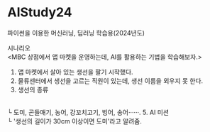 # AIStudy24
파이썬을 이용한 머신러닝, 딥러닝 학습용(2024년도)

시나리오
<br/>
<MBC 상점에서 앱 마켓을 운영하는데, AI를 활용하는 기법을 학습해보자.>
1. 앱 마켓에서 살아 있는 생선을 팔기 시작했다.
2. 물류센터에서 생선을 고르는 직원이 있는데, 생선 이름을 외우지 못 한다.
3. 생선의 종류
<br/>
  └ 도미, 곤들매기, 농어, 강꼬치고기, 빙어, 송어······.
5. AI 미션
<br/>
  └ '생선의 길이가 30cm 이상이면 도미'라고 알려줌.
